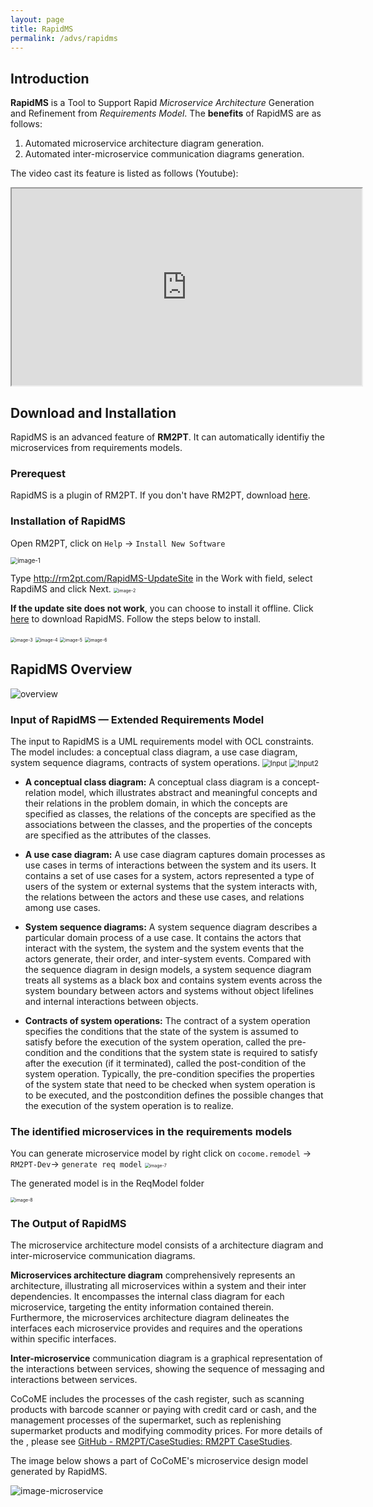 ```yaml
---
layout: page
title: RapidMS
permalink: /advs/rapidms
---
```


## Introduction

**RapidMS** is a Tool to Support Rapid *Microservice Architecture* Generation and Refinement from *Requirements Model*. The **benefits** of RapidMS are as follows:

1. Automated microservice architecture diagram generation.
2. Automated inter-microservice communication diagrams generation.

The video cast its feature is listed as follows (Youtube):

<iframe class="uk-width-1-3@m" width="560" height="315" src="https://youtu.be/ggFbw8JrZFY" frameborder="1" allow="accelerometer; autoplay; encrypted-media; gyroscope; picture-in-picture" allowfullscreen>RapidMS Youtube Video</iframe>

## Download and Installation

RapidMS is an advanced feature of **RM2PT**. It can automatically identifiy the microservices from requirements models.

### Prerequest

RapidMS is a plugin of RM2PT. If you don't have RM2PT, download [here](https://rm2pt.com/downloads/).

### Installation of RapidMS

Open RM2PT, click on `Help` -> `Install New Software`

<img src="../../imgs/RapidMS/image-1.png" alt="image-1" style="zoom: 70%;" />

Type http://rm2pt.com/RapidMS-UpdateSite in the Work with field, select RapdiMS and click Next.
<img src="../../imgs/RapidMS/image-2.png" alt="image-2" style="zoom: 50%;" />

**If the update site does not work**, you can choose to install it offline. Click [here](https://github.com/RM2PT/RapidMS-UpdateSite/releases/download/v1.0.0/com.rm2pt.req2ms.updatesite-1.0.0-SNAPSHOT.zip) to download RapidMS. Follow the steps below to install.

<img title="" src="../../imgs/RapidMS/image-3.png" alt="image-3" style="zoom: 50%;" data-align="left">
<img src="../../imgs/RapidMS/image-4.png" alt="image-4" style="zoom: 50%;" />
<img src="../../imgs/RapidMS/image-5.png" alt="image-5" style="zoom: 50%;" />
<img src="../../imgs/RapidMS/image-6.png" alt="image-6" style="zoom: 50%;" />

## RapidMS Overview

<img title="" src="..\..\imgs\RapidMS\OverviewofRapidMS.png" alt="overview">

### Input of RapidMS — Extended Requirements Model

The input to RapidMS is a UML requirements model with OCL constraints. The model includes: a conceptual class diagram, a use case diagram, system sequence diagrams, contracts of system operations.
<img src="../../imgs/RapidMS/Input.png" alt="Input" style="zoom: 80%;" />
<img src="../../imgs/RapidMS/Input2.png" alt="Input2" style="zoom: 80%;" />
- **A conceptual class diagram:** A conceptual class diagram is a concept-relation model, which illustrates abstract and meaningful concepts and their relations in the problem domain, in which the concepts are specified as classes, the relations of the concepts are specified as the associations between the classes, and the properties of the concepts are specified as the attributes of the classes.

- **A use case diagram:** A use case diagram captures domain processes as use cases in terms of interactions between the system and its users. It contains a set of use cases for a system, actors represented a type of users of the system or external systems that the system interacts with, the relations between the actors and these use cases, and relations among use cases.

- **System sequence diagrams:** A system sequence diagram describes a particular domain process of a use case. It contains the actors that interact with the system, the system and the system events that the actors generate, their order, and inter-system events. Compared with the sequence diagram in design models, a system sequence diagram treats all systems as a black box and contains system events across the system boundary between actors and systems without object lifelines and internal interactions between objects.

- **Contracts of system operations:** The contract of a system operation specifies the conditions that the state of the system is assumed to satisfy before the execution of the system operation, called the pre-condition and the conditions that the system state is required to satisfy after the execution (if it terminated), called the post-condition of the system operation. Typically, the pre-condition specifies the properties of the system state that need to be checked when system operation is to be executed, and the postcondition defines the possible changes that the execution of the system operation is to realize.

### The identified microservices in the requirements models

You can generate microservice model by right click on `cocome.remodel` -> `RM2PT-Dev`-> `generate req model`
<img src="../../imgs/RapidMS/image-7.png" alt="image-7" style="zoom: 50%;" />

The generated model is in the ReqModel folder  

<img src="../../imgs/RapidMS/image-8.png" alt="image-8" style="zoom: 50%;" />  

### The Output of RapidMS

The microservice architecture model consists of a architecture diagram and inter-microservice communication diagrams. 

**Microservices architecture diagram** comprehensively represents an architecture, illustrating all microservices within a system and their inter dependencies. It encompasses the internal class diagram for each microservice, targeting the entity information contained therein. Furthermore, the microservices architecture diagram delineates the interfaces each microservice provides and requires and the operations within specific interfaces. 

**Inter-microservice** communication diagram is a graphical representation of the interactions between services, showing the sequence of messaging and interactions between services.

CoCoME includes the processes of the cash register, such as scanning products with barcode scanner or paying with credit card or cash, and the management processes of the supermarket, such as replenishing supermarket products and modifying commodity prices. For more details of the , please see [GitHub - RM2PT/CaseStudies: RM2PT CaseStudies](https://github.com/RM2PT/CaseStudies).

The image below shows a part of CoCoME's microservice design model generated by RapidMS.

![image-microservice](../../imgs/RapidMS/output.png)

